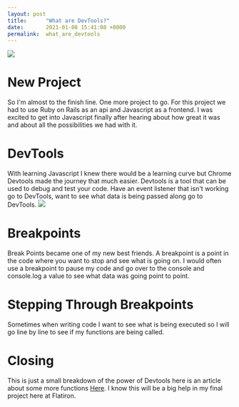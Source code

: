```yaml
---
layout: post
title:      "What are DevTools?"
date:       2021-01-08 15:41:08 +0000
permalink:  what_are_devtools
---
```



![](https://tenor.com/view/songoku-goku-scratching-scratchingmyhead-gif-18415307.gif)


# New Project

So I'm almost to the finish line. One more project to go. For this project we had to use Ruby on Rails as an api and Javascript as a frontend. I was excited to get into Javascript finally after hearing about how great it was and about all the possibilities we had with it. 

# DevTools

With learning Javascript I knew there would be a learning curve but Chrome Devtools made the journey that much easier.
Devtools is a tool that can be used to debug and test your code. Have an event listener that isn't working go to DevTools, want to see what data is being passed along go to DevTools. 
![](https://developers.google.com/web/tools/chrome-devtools/javascript/imgs/line-of-code-breakpoint.png)

# Breakpoints

Break Points became one of my new best friends. A breakpoint is a point in the code where you want to stop and see what is going on. I would often use a breakpoint to pause my code and go over to the console and console.log a value to see what data was going point to point.

# Stepping Through Breakpoints

Sometimes when writing code I want to see what is being executed so I will go line by line to see if my functions are being called. 

# Closing 
This is just a small breakdown of the power of Devtools here is an article about some more functions [Here](https://developers.google.com/web/tools/chrome-devtools/javascript). I know this will be a big help in my final project here at Flatiron.

